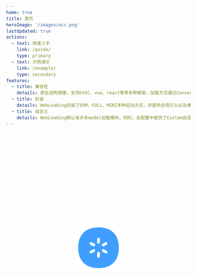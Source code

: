 ```yaml
---
home: true
title: 首页
heroImage: '/images/occ.png'
lastUpdated: true
actions:
  - text: 快速上手
    link: /guide/
    type: primary
  - text: 示例演示
    link: /example/
    type: secondary
features:
  - title: 兼容性
    details: 原生结构搭建，支持html、vue、react等等多种框架，加载方式通过Canvas绘制并兼容html加载。
  - title: 封装
    details: WebLoading封装了DOM、FULL、MINI多种启动方式，并提供全局引入以及单独引入方式。
  - title: 自定义
    details: WebLoading默认有许多model加载模块，同时，在配置中提供了Custom自定义方式。
---
```


<div class="occ" ref="occRef">
  <img src="/images/logo.png" ref="occImgRef">
</div>

<script setup>
import { ref, onMounted,onUnmounted,getCurrentInstance} from 'vue'
// 默认样式
let allModels = [
  { model: 'Gear', lineWidth: 6, lineStart: 20, lineEnd: 32 },
  { model: 'Ring', lineWidth: 4, radius: 16, ringGap: 16 },
  { model: 'Zoom', action: 'height', zoomColors: ['#f44336', '#e91e63', '#2196f3', '#ff5722', '#8bc34a'] },
  { model: 'Pattern', chartSize: 18 },
  { model: 'Clock', lineWidth: 3.6, clockSize: 32, clockGap: 8 },
  { model: 'Bean', pointLength: 25 },
  { model: 'Roll', rollSize: 20, rollGap: 32 },
  { model: 'Circular', delay: 12, },
  { model: 'Img', width: 68, height: 68 }
]
let webLoading = null
let occRef = ref(null)
let occImgRef = ref(null)
const {ctx} = getCurrentInstance()
let index = parseInt(Math.random() * allModels.length)
let callTime = null
onMounted(()=>{
  // 300毫秒内如果还没加载才消失默认图标
  occImgRef.value.style.opacity = 0
  callTime = setTimeout(()=>{
    occImgRef.value.classList.add('show-img') 
  },300)
  // 该插件用到了操作dom，只能异步引入
  import('web-loading').then((params) => {
    clearTimeout(callTime)
    occImgRef.value.classList.add('hide-img') 
    webLoading =  params.initLoading(getOption())
    webLoading.loading(occRef.value)
  })
  // 初始化埋点
  try {
      import('t-point-sdk').then((tPointSdk) => {
        tPointSdk.close()
        tPointSdk.init('5cd55c0861e2e7de32ca07956435f45e', 'webLoading', { https: true })
    })
  } catch(e){}
})
onUnmounted(()=>{
  if(webLoading) webLoading.close()
})
function getOption(){
  let publicOption = {
    bgColor: '', 
    text: ''
  }
  return Object.assign(publicOption,allModels[index])
}
</script>
<style>
  .home .feature p{
    color:#4e6e8e;
  }
  .occ{
    position: absolute;
    left: 50%;
    top: 16%;
    width: 300px;
    height: 300px;
    transform: translate(-50%);
    text-align: center;
    line-height: 300px;
  }
  .occ img{
    transition: 0.25s !important;
  }
  .occ .show-img{
    position: absolute;
    opacity: 1 !important;
  }
  .occ .hide-img{
    opacity: 0 !important;
    transform:  scale(0) !important;
  }
</style>

